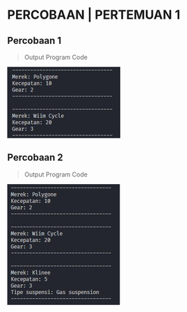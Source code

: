 # PERCOBAAN | PERTEMUAN 1

## Percobaan 1

> Output Program Code

![](images/percobaan1.JPG)

## Percobaan 2

> Output Program Code

![](images/percobaan2.JPG)
